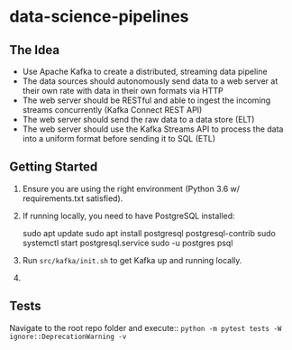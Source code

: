 # data-science-pipelines

## The Idea

- Use Apache Kafka to create a distributed, streaming data pipeline
- The data sources should autonomously send data to a web server at their own rate with data in their own formats via HTTP
- The web server should be RESTful and able to ingest the incoming streams concurrently (Kafka Connect REST API)
- The web server should send the raw data to a data store (ELT)
- The web server should use the Kafka Streams API to process the data into a uniform format before sending it to SQL (ETL)

## Getting Started

1. Ensure you are using the right environment (Python 3.6 w/ requirements.txt satisfied).
2. If running locally, you need to have PostgreSQL installed:

    sudo apt update
    sudo apt install postgresql postgresql-contrib
    sudo systemctl start postgresql.service
    sudo -u postgres psql

2. Run ``src/kafka/init.sh`` to get Kafka up and running locally.
3. 


## Tests

Navigate to the root repo folder and execute::
    ```python -m pytest tests -W ignore::DeprecationWarning -v```
